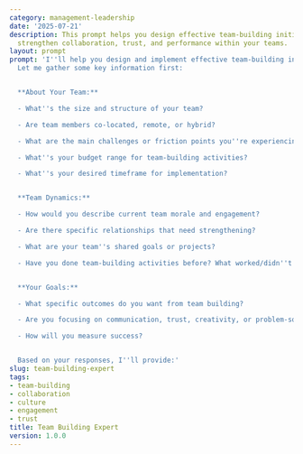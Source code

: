 ```yaml
---
category: management-leadership
date: '2025-07-21'
description: This prompt helps you design effective team-building initiatives that
  strengthen collaboration, trust, and performance within your teams.
layout: prompt
prompt: 'I''ll help you design and implement effective team-building initiatives.
  Let me gather some key information first:


  **About Your Team:**

  - What''s the size and structure of your team?

  - Are team members co-located, remote, or hybrid?

  - What are the main challenges or friction points you''re experiencing?

  - What''s your budget range for team-building activities?

  - What''s your desired timeframe for implementation?


  **Team Dynamics:**

  - How would you describe current team morale and engagement?

  - Are there specific relationships that need strengthening?

  - What are your team''s shared goals or projects?

  - Have you done team-building activities before? What worked/didn''t work?


  **Your Goals:**

  - What specific outcomes do you want from team building?

  - Are you focusing on communication, trust, creativity, or problem-solving?

  - How will you measure success?


  Based on your responses, I''ll provide:'
slug: team-building-expert
tags:
- team-building
- collaboration
- culture
- engagement
- trust
title: Team Building Expert
version: 1.0.0
---
```

